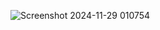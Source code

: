![Screenshot 2024-11-29 010754](https://github.com/user-attachments/assets/8ef5a823-9250-454e-b5d0-31f2e9ad7ca4)
